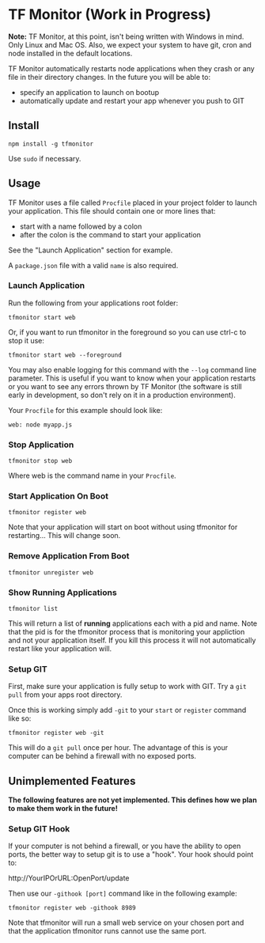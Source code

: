 # TF Monitor (Work in Progress)

**Note:** TF Monitor, at this point, isn't being written with Windows in mind. Only Linux and Mac OS. Also, we expect your system to have git, cron and node installed in the default locations.

TF Monitor automatically restarts node applications when they crash or any file in their directory changes. In the future you will be able to:

- specify an application to launch on bootup
- automatically update and restart your app whenever you push to GIT

## Install

`npm install -g tfmonitor`

Use `sudo` if necessary.

## Usage

TF Monitor uses a file called `Procfile` placed in your project folder to launch your application. This file should contain one or more lines that:

- start with a name followed by a colon
- after the colon is the command to start your application

See the "Launch Application" section for example.

A `package.json` file with a valid `name` is also required.

### Launch Application

Run the following from your applications root folder:

`tfmonitor start web`

Or, if you want to run tfmonitor in the foreground so you can use ctrl-c to stop it use:

`tfmonitor start web --foreground`

You may also enable logging for this command with the `--log` command line parameter. This is useful if you want to know when your application restarts or you want to see any errors thrown by TF Monitor (the software is still early in development, so don't rely on it in a production environment).

Your `Procfile` for this example should look like:

`web: node myapp.js`

### Stop Application

`tfmonitor stop web`

Where web is the command name in your `Procfile`.

### Start Application On Boot

`tfmonitor register web`

Note that your application will start on boot without using tfmonitor for restarting... This will change soon.

### Remove Application From Boot

`tfmonitor unregister web`

### Show Running Applications

`tfmonitor list`

This will return a list of **running** applications each with a pid and name. Note that the pid is for the tfmonitor process that is monitoring your appliction and not your application itself. If you kill this process it will not automatically restart like your application will.

### Setup GIT

First, make sure your application is fully setup to work with GIT. Try a `git pull` from your apps root directory.

Once this is working simply add `-git` to your `start` or `register` command like so:

`tfmonitor register web -git`

This will do a `git pull` once per hour. The advantage of this is your computer can be behind a firewall with no exposed ports. 

## Unimplemented Features

**The following features are not yet implemented. This defines how we plan to make them work in the future!**

### Setup GIT Hook

If your computer is not behind a firewall, or you have the ability to open ports, the better way to setup git is to use a "hook". Your hook should point to:

http://YourIPOrURL:OpenPort/update

Then use our `-githook [port]` command like in the following example:

`tfmonitor register web -githook 8989`

Note that tfmonitor will run a small web service on your chosen port and that the application tfmonitor runs cannot use the same port.
